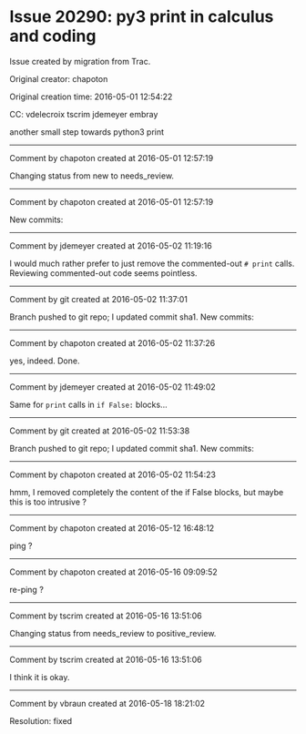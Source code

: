 # Issue 20290: py3 print in calculus and coding

Issue created by migration from Trac.

Original creator: chapoton

Original creation time: 2016-05-01 12:54:22

CC:  vdelecroix tscrim jdemeyer embray

another small step towards python3 print


---

Comment by chapoton created at 2016-05-01 12:57:19

Changing status from new to needs_review.


---

Comment by chapoton created at 2016-05-01 12:57:19

New commits:


---

Comment by jdemeyer created at 2016-05-02 11:19:16

I would much rather prefer to just remove the commented-out `# print` calls. Reviewing commented-out code seems pointless.


---

Comment by git created at 2016-05-02 11:37:01

Branch pushed to git repo; I updated commit sha1. New commits:


---

Comment by chapoton created at 2016-05-02 11:37:26

yes, indeed. Done.


---

Comment by jdemeyer created at 2016-05-02 11:49:02

Same for `print` calls in `if False:` blocks...


---

Comment by git created at 2016-05-02 11:53:38

Branch pushed to git repo; I updated commit sha1. New commits:


---

Comment by chapoton created at 2016-05-02 11:54:23

hmm, I removed completely the content of the if False blocks, but maybe this is too intrusive ?


---

Comment by chapoton created at 2016-05-12 16:48:12

ping ?


---

Comment by chapoton created at 2016-05-16 09:09:52

re-ping ?


---

Comment by tscrim created at 2016-05-16 13:51:06

Changing status from needs_review to positive_review.


---

Comment by tscrim created at 2016-05-16 13:51:06

I think it is okay.


---

Comment by vbraun created at 2016-05-18 18:21:02

Resolution: fixed
